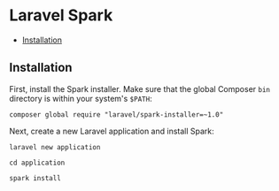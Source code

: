 # Laravel Spark

- [Installation](#installation)

<a name="installation"></a>
## Installation

First, install the Spark installer. Make sure that the global Composer `bin` directory is within your system's `$PATH`:

	composer global require "laravel/spark-installer=~1.0"

Next, create a new Laravel application and install Spark:

	laravel new application

	cd application

	spark install

